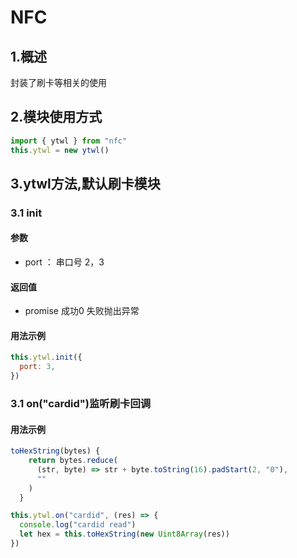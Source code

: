 # **NFC**

## 1.概述

封装了刷卡等相关的使用

## 2.模块使用方式

```javascript
import { ytwl } from "nfc"
this.ytwl = new ytwl()
```

## 3.ytwl方法,默认刷卡模块

### 3.1 init

#### 参数

- port ： 串口号 2，3

#### 返回值

- promise 成功0 失败抛出异常

#### 用法示例

```javascript
this.ytwl.init({
  port: 3,
})
```

### 3.1 on("cardid")监听刷卡回调

#### 用法示例

```javascript
toHexString(bytes) {
    return bytes.reduce(
      (str, byte) => str + byte.toString(16).padStart(2, "0"),
      ""
    )
  }

this.ytwl.on("cardid", (res) => {
  console.log("cardid read")
  let hex = this.toHexString(new Uint8Array(res))
})
```


